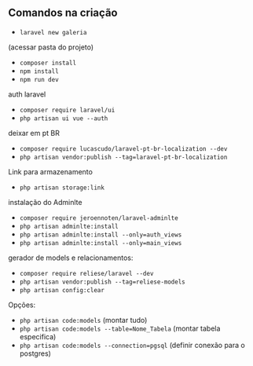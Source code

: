 ## Comandos na criação

- `laravel new galeria`

(acessar pasta do projeto)

- `composer install`
- `npm install`
- `npm run dev`

auth laravel
- `composer require laravel/ui`
- `php artisan ui vue --auth`

deixar em pt BR
- `composer require lucascudo/laravel-pt-br-localization --dev`
- `php artisan vendor:publish --tag=laravel-pt-br-localization`

Link para armazenamento
- `php artisan storage:link`

instalação do Adminlte
- `composer require jeroennoten/laravel-adminlte`
- `php artisan adminlte:install`
- `php artisan adminlte:install --only=auth_views`
- `php artisan adminlte:install --only=main_views`

gerador de models e relacionamentos:

- `composer require reliese/laravel --dev`
- `php artisan vendor:publish --tag=reliese-models`
- `php artisan config:clear`

Opções:

- `php artisan code:models` (montar tudo)
- `php artisan code:models --table=Nome_Tabela` (montar tabela especifica)
- `php artisan code:models --connection=pgsql` (definir conexão para o postgres)